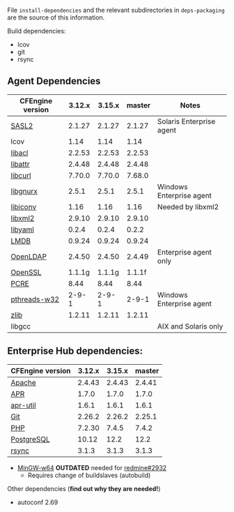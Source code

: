 File `install-dependencies` and the relevant subdirectories
in `deps-packaging` are the source of this information.


Build dependencies:

* lcov
* git
* rsync

## Agent Dependencies

| CFEngine version | 3.12.x | 3.15.x | master | Notes |
|  --------------  | ------ | ------ | ------ | ----- |
|  [SASL2](https://cyrusimap.org/mediawiki/index.php/Downloads)                     | 2.1.27 | 2.1.27 | 2.1.27 | Solaris Enterprise agent |
|  lcov            | 1.14   | 1.14   | 1.14   |                          |
|  [libacl](http://download.savannah.gnu.org/releases/acl/)                         | 2.2.53 | 2.2.53 | 2.2.53 |                          |
|  [libattr](http://download.savannah.gnu.org/releases/attr/)                       | 2.4.48 | 2.4.48 | 2.4.48 |                          |
|  [libcurl](http://curl.haxx.se/download.html)                                     | 7.70.0 | 7.70.0 | 7.68.0 |                          |
|  [libgnurx](http://www.gnu.org/software/rx/rx.html)                               | 2.5.1  | 2.5.1  | 2.5.1  | Windows Enterprise agent |
|  [libiconv](http://ftp.gnu.org/gnu/libiconv/)                                     | 1.16   | 1.16   | 1.16   | Needed by libxml2        |
|  [libxml2](http://xmlsoft.org/sources/)                                           | 2.9.10 | 2.9.10 | 2.9.10 |                          |
|  [libyaml](http://pyyaml.org/wiki/LibYAML)                                        | 0.2.4  | 0.2.4  | 0.2.2  |                          |
|  [LMDB](https://github.com/LMDB/lmdb/)                                            | 0.9.24 | 0.9.24 | 0.9.24 |                          |
|  [OpenLDAP](http://www.openldap.org/software/download/OpenLDAP/openldap-release/) | 2.4.50 | 2.4.50 | 2.4.49 | Enterprise agent only    |
|  [OpenSSL](http://openssl.org/)                                                   | 1.1.1g | 1.1.1g | 1.1.1f |                          |
|  [PCRE](http://ftp.csx.cam.ac.uk/pub/software/programming/pcre/)                  | 8.44   | 8.44   | 8.44   |                          |
|  [pthreads-w32](ftp://sourceware.org/pub/pthreads-win32/)                         | 2-9-1  | 2-9-1  | 2-9-1  | Windows Enterprise agent |
|  [zlib](http://www.zlib.net/)                                                     | 1.2.11 | 1.2.11 | 1.2.11 |                          |
|  libgcc                                                                           |        |        |        | AIX and Solaris only     |

## Enterprise Hub dependencies:


| CFEngine version                                     | 3.12.x | 3.15.x | master |
|  --------------                                      | ------ | ------ | ------ |
|  [Apache](http://httpd.apache.org/)                  | 2.4.43 | 2.4.43 | 2.4.41 |
|  [APR](https://apr.apache.org/)                      | 1.7.0  | 1.7.0  | 1.7.0  |
|  [apr-util](https://apr.apache.org/)                 | 1.6.1  | 1.6.1  | 1.6.1  |
|  [Git](https://www.kernel.org/pub/software/scm/git/) | 2.26.2 | 2.26.2 | 2.25.1 |
|  [PHP](http://php.net/)                              | 7.2.30 | 7.4.5  | 7.4.2  |
|  [PostgreSQL](http://www.postgresql.org/)            | 10.12  | 12.2   | 12.2   |
|  [rsync](https://download.samba.org/pub/rsync/)      | 3.1.3  | 3.1.3  | 3.1.3  |

* [MinGW-w64](http://sourceforge.net/projects/mingw-w64/) **OUTDATED** needed
  for [redmine#2932](https://dev.cfengine.com/issues/2932)
  * Requires change of buildslaves (autobuild)

Other dependencies (**find out why they are needed!**)

* autoconf 2.69
